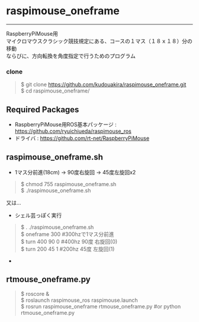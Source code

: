 # raspimouse_oneframe---RaspberryPiMouse用  マイクロマウスクラシック競技規定にある、コースの１マス（１８ｘ１８）分の移動  ならびに、方向転換を角度指定で行うためのプログラム  ### clone  > $ git clone https://github.com/kudouakira/raspimouse_oneframe.git  > $ cd raspimouse_oneframe/    ## Required Packages  * RaspberryPiMouse用ROS基本パッケージ : https://github.com/ryuichiueda/raspimouse_ros  * ドライバ : https://github.com/rt-net/RaspberryPiMouse## raspimouse_oneframe.sh  * 1マス分前進(18cm) -> 90度右旋回 -> 45度左旋回x2    > $ chmod 755 raspimouse_oneframe.sh  > $ ./raspimouse_oneframe.sh    又は...  * シェル芸っぽく実行    > $ . ./raspimouse_oneframe.sh  > $ oneframe 300 #300hzで1マス分前進  > $ turn 400 90 0 #400hz 90度 右旋回(0)  > $ turn 200 45 1 #200hz 45度 左旋回(1)    -## rtmouse_oneframe.py    > $ roscore &  > $ roslaunch raspimouse_ros raspimouse.launch  > $ rosrun raspimouse_oneframe rtmouse_oneframe.py  #or python rtmouse_oneframe.py  